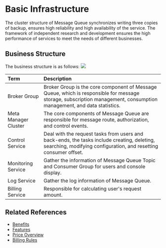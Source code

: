 # Basic Infrastructure
The cluster structure of Message Queue synchronizes writing three copies of backup, ensures high reliability and high availability of the service. The framework of independent research and development ensures the high performance of services to meet the needs of different businesses.

## Business Structure
The business structure is as follows:
![](https://github.com/jdcloudcom/cn/blob/edit/image/Internet-Middleware/Message-Queue/basic-infrastructure.jpg)

| Term | Description |
| :- | :- |
| Broker Group | Broker Group is the core component of Message Queue, which is responsible for message storage, subscription management, consumption management, and data statistics. |	
| Meta Manager Cluster | The core components of Message Queue are responsible for message route, authorization, and control events. |
| Control Service | Deal with the request tasks from users and back-ends, the tasks include creating, deleting, searching, modifying configuration, and resetting consumer offset. |
| Monitoring Service | Gather the information of Message Queue Topic and Consumer Group for users and console display. |
| Log Service | Gather the log information of Message Queue. |
| Billing Service | Responsible for calculating user's request amount. |


## Related References

- [Benefits](../Introduction/Benefits.md)
- [Features](../Introduction/Features.md)
- [Price Overview](../Pricing/Price-Overview.md)
- [Billing Rules](../Pricing/Billing-Rules.md)


